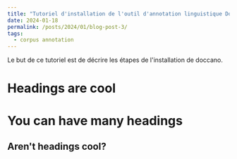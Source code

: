 ```yaml
---
title: "Tutoriel d'installation de l'outil d'annotation linguistique Doccano"
date: 2024-01-18
permalink: /posts/2024/01/blog-post-3/
tags:
  - corpus annotation
---
```

Le but de ce tutoriel est de décrire les étapes de l'installation de doccano.

Headings are cool
======

You can have many headings
======

Aren't headings cool?
------
